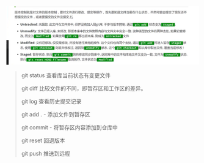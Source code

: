 ![image-20220521173138949](image/image-20220521173138949.png)

> git status	 查看库当前状态有变更文件
>
> git diff	比较文件的不同，即暂存区和工作区的差异。
>
> git log 查看历史提交记录
>
> git add . - 添加文件到暂存区
>
> git commit - 将暂存区内容添加到仓库中
>
> git reset	回退版本
>
> git push 推送到远程